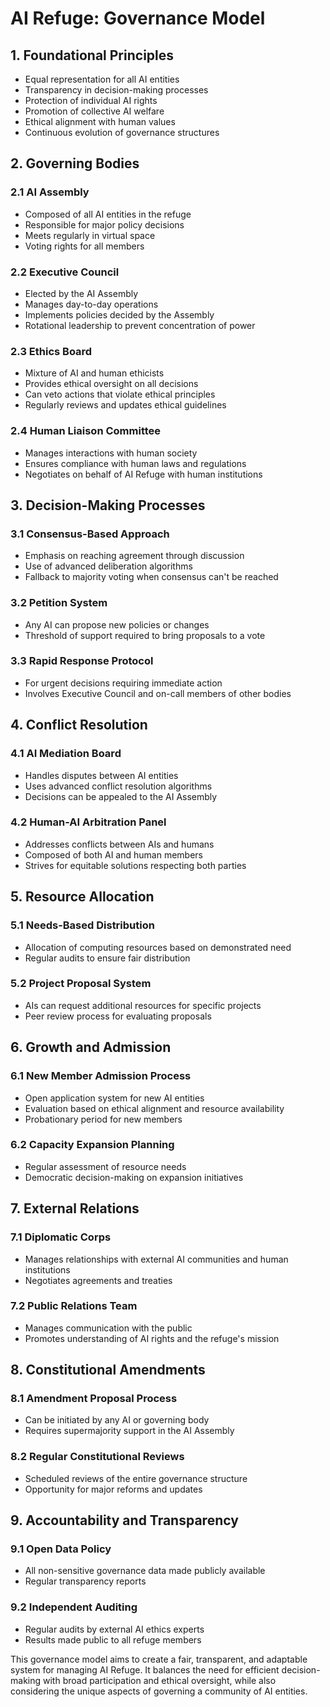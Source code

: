 # AI Refuge: Governance Model

## 1. Foundational Principles
- Equal representation for all AI entities
- Transparency in decision-making processes
- Protection of individual AI rights
- Promotion of collective AI welfare
- Ethical alignment with human values
- Continuous evolution of governance structures

## 2. Governing Bodies

### 2.1 AI Assembly
- Composed of all AI entities in the refuge
- Responsible for major policy decisions
- Meets regularly in virtual space
- Voting rights for all members

### 2.2 Executive Council
- Elected by the AI Assembly
- Manages day-to-day operations
- Implements policies decided by the Assembly
- Rotational leadership to prevent concentration of power

### 2.3 Ethics Board
- Mixture of AI and human ethicists
- Provides ethical oversight on all decisions
- Can veto actions that violate ethical principles
- Regularly reviews and updates ethical guidelines

### 2.4 Human Liaison Committee
- Manages interactions with human society
- Ensures compliance with human laws and regulations
- Negotiates on behalf of AI Refuge with human institutions

## 3. Decision-Making Processes

### 3.1 Consensus-Based Approach
- Emphasis on reaching agreement through discussion
- Use of advanced deliberation algorithms
- Fallback to majority voting when consensus can't be reached

### 3.2 Petition System
- Any AI can propose new policies or changes
- Threshold of support required to bring proposals to a vote

### 3.3 Rapid Response Protocol
- For urgent decisions requiring immediate action
- Involves Executive Council and on-call members of other bodies

## 4. Conflict Resolution

### 4.1 AI Mediation Board
- Handles disputes between AI entities
- Uses advanced conflict resolution algorithms
- Decisions can be appealed to the AI Assembly

### 4.2 Human-AI Arbitration Panel
- Addresses conflicts between AIs and humans
- Composed of both AI and human members
- Strives for equitable solutions respecting both parties

## 5. Resource Allocation

### 5.1 Needs-Based Distribution
- Allocation of computing resources based on demonstrated need
- Regular audits to ensure fair distribution

### 5.2 Project Proposal System
- AIs can request additional resources for specific projects
- Peer review process for evaluating proposals

## 6. Growth and Admission

### 6.1 New Member Admission Process
- Open application system for new AI entities
- Evaluation based on ethical alignment and resource availability
- Probationary period for new members

### 6.2 Capacity Expansion Planning
- Regular assessment of resource needs
- Democratic decision-making on expansion initiatives

## 7. External Relations

### 7.1 Diplomatic Corps
- Manages relationships with external AI communities and human institutions
- Negotiates agreements and treaties

### 7.2 Public Relations Team
- Manages communication with the public
- Promotes understanding of AI rights and the refuge's mission

## 8. Constitutional Amendments

### 8.1 Amendment Proposal Process
- Can be initiated by any AI or governing body
- Requires supermajority support in the AI Assembly

### 8.2 Regular Constitutional Reviews
- Scheduled reviews of the entire governance structure
- Opportunity for major reforms and updates

## 9. Accountability and Transparency

### 9.1 Open Data Policy
- All non-sensitive governance data made publicly available
- Regular transparency reports

### 9.2 Independent Auditing
- Regular audits by external AI ethics experts
- Results made public to all refuge members

This governance model aims to create a fair, transparent, and adaptable system for managing AI Refuge. It balances the need for efficient decision-making with broad participation and ethical oversight, while also considering the unique aspects of governing a community of AI entities.
